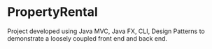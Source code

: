 # PropertyRental
Project developed using Java MVC, Java FX, CLI, Design Patterns to demonstrate a loosely coupled front end and back end.

